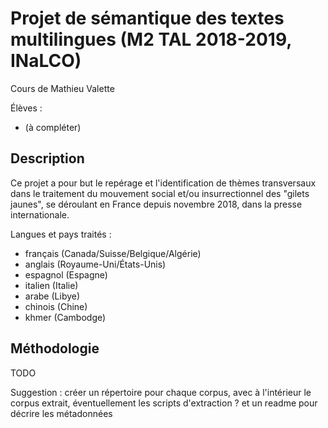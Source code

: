 # Projet de sémantique des textes multilingues (M2 TAL 2018-2019, INaLCO)

Cours de Mathieu Valette

Élèves : 
 - (à compléter)

## Description
Ce projet a pour but le repérage et l'identification de thèmes transversaux dans le traitement du mouvement social et/ou insurrectionnel des "gilets jaunes", se déroulant en France depuis novembre 2018, dans la presse internationale.
 
Langues et pays traités :
  - français (Canada/Suisse/Belgique/Algérie)
  - anglais (Royaume-Uni/États-Unis)
  - espagnol (Espagne)
  - italien (Italie)
  - arabe (Libye)
  - chinois (Chine)
  - khmer (Cambodge)

## Méthodologie
TODO

Suggestion : créer un répertoire pour chaque corpus, avec à l'intérieur le corpus extrait, éventuellement les scripts d'extraction ? et un readme pour décrire les métadonnées

